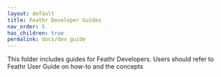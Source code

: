 ```yaml
---
layout: default
title: Feathr Developer Guides
nav_order: 5
has_children: true
permalink: docs/dev_guide
---
```


This folder includes guides for Feathr Developers. Users should refer to Feathr User Guide on how-to and the concepts